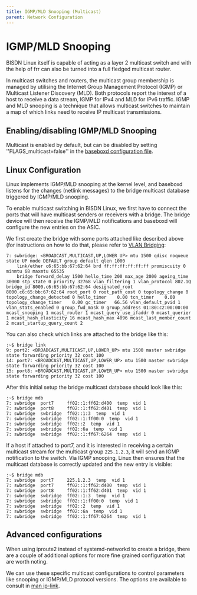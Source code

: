 ```yaml
---
title: IGMP/MLD Snooping (Multicast)
parent: Network Configuration
---
```


# IGMP/MLD Snooping

BISDN Linux itself is capable of acting as a layer 2 multicast switch and with
the help of frr can also be turned into a full fledged multicast router.

In multicast switches and routers, the multicast group membership is managed by
utilising the Internet Group Management Protocol (IGMP) or Multicast Listener
Discovery (MLD). Both protocols report the interest of a host to receive a data
stream, IGMP for IPv4 and MLD for IPv6 traffic. IGMP and MLD snooping is a
technique that allows multicast switches to maintain a map of which links need
to receive IP multicast transmissions.

## Enabling/disabling IGMP/MLD Snooping

Multicast is enabled by default, but can be disabled by setting
''FLAGS_multicast=false'' in the [baseboxd configuration file](../getting_started/configure_baseboxd.html#setup-baseboxd).

## Linux Configuration

Linux implements IGMP/MLD snooping at the kernel level, and baseboxd listens
for the changes (netlink messages) to the bridge multicast database triggered
by IGMP/MLD snooping.

To enable multicast switching in BISDN Linux, we first have to connect the
ports that will have multicast senders or receivers with a bridge. The bridge
device will then receive the IGMP/MLD notifications and baseboxd will configure
the new entries on the ASIC.

We first create the bridge with some ports attached like described above (for
instructions on how to do that, please refer to [VLAN
Bridging](vlan_bridging.md#vlan-bridging-8021q):

```
7: swbridge: <BROADCAST,MULTICAST,UP,LOWER_UP> mtu 1500 qdisc noqueue state UP mode DEFAULT group default qlen 1000
    link/ether c6:65:bb:67:62:64 brd ff:ff:ff:ff:ff:ff promiscuity 0 minmtu 68 maxmtu 65535 
    bridge forward_delay 1500 hello_time 200 max_age 2000 ageing_time 30000 stp_state 0 priority 32768 vlan_filtering 1 vlan_protocol 802.1Q bridge_id 8000.c6:65:bb:67:62:64 designated_root 8000.c6:65:bb:67:62:64 root_port 0 root_path_cost 0 topology_change 0 topology_change_detected 0 hello_timer    0.00 tcn_timer    0.00 topology_change_timer    0.00 gc_timer   66.56 vlan_default_pvid 1 vlan_stats_enabled 0 group_fwd_mask 0 group_address 01:80:c2:00:00:00 mcast_snooping 1 mcast_router 1 mcast_query_use_ifaddr 0 mcast_querier 1 mcast_hash_elasticity 16 mcast_hash_max 4096 mcast_last_member_count 2 mcast_startup_query_count 2
```

You can also check which links are attached to the bridge like this:

```
:~$ bridge link
9: port2: <BROADCAST,MULTICAST,UP,LOWER_UP> mtu 1500 master swbridge state forwarding priority 32 cost 100 
14: port7: <BROADCAST,MULTICAST,UP,LOWER_UP> mtu 1500 master swbridge state forwarding priority 32 cost 100 
15: port8: <BROADCAST,MULTICAST,UP,LOWER_UP> mtu 1500 master swbridge state forwarding priority 32 cost 100 
```

After this initial setup the bridge multicast database should look like this:

```
:~$ bridge mdb
7: swbridge  port7     ff02::1:ff62:d400  temp  vid 1
7: swbridge  port8     ff02::1:ff62:d401  temp  vid 1
7: swbridge  swbridge  ff02::1:3  temp  vid 1
7: swbridge  swbridge  ff02::1:ff00:0  temp  vid 1
7: swbridge  swbridge  ff02::2  temp  vid 1
7: swbridge  swbridge  ff02::6a  temp  vid 1
7: swbridge  swbridge  ff02::1:ff67:6264  temp  vid 1
```

If a host if attached to port7, and it is interested in receiving a certain
multicast stream for the multicast group `225.1.2.3`, it will send an IGMP
notification to the switch. Via IGMP snooping, Linux then ensures that the
multicast database is correctly updated and the new entry is visible:

```
:~$ bridge mdb
7: swbridge  port7     225.1.2.3  temp  vid 1
7: swbridge  port7     ff02::1:ff62:d400  temp  vid 1
7: swbridge  port8     ff02::1:ff62:d401  temp  vid 1
7: swbridge  swbridge  ff02::1:3  temp  vid 1
7: swbridge  swbridge  ff02::1:ff00:0  temp  vid 1
7: swbridge  swbridge  ff02::2  temp  vid 1
7: swbridge  swbridge  ff02::6a  temp  vid 1
7: swbridge  swbridge  ff02::1:ff67:6264  temp  vid 1
```

## Advanced configurations

When using iproute2 instead of systemd-networkd to create a bridge, there are a
couple of additional options for more fine grained configuration that are worth
noting.

We can use these specific multicast configurations to control parameters like
snooping or IGMP/MLD protocol versions. The options are available to consult in
[man ip-link](https://www.systutorials.com/docs/linux/man/8-ip-link/).
